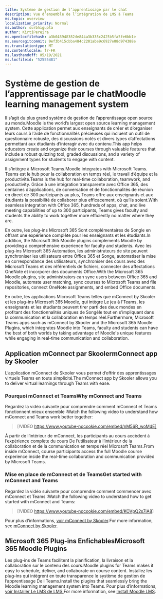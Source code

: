 ```yaml
---
title: Système de gestion de l’apprentissage par le chat
description: Vue d’ensemble de l’intégration de LMS à Teams
ms.topic: overview
localization_priority: Normal
ms.author: surbhigupta
author: KirtiPereira
ms.openlocfilehash: a3b048948382de844a3b335c2425b5fa5fe6bb1e
ms.sourcegitcommit: 9ef3b415cbba484c2201abe9c6927e08d974388e
ms.translationtype: MT
ms.contentlocale: fr-FR
ms.lasthandoff: 05/19/2021
ms.locfileid: "52555481"
---
```

# <a name="moodle-learning-management-system"></a><span data-ttu-id="9bf36-103">Système de gestion de l’apprentissage par le chat</span><span class="sxs-lookup"><span data-stu-id="9bf36-103">Moodle learning management system</span></span>

<span data-ttu-id="9bf36-104">Il s’agit du plus grand système de gestion de l’apprentissage open source au monde.</span><span class="sxs-lookup"><span data-stu-id="9bf36-104">Moodle is the world’s largest open source learning management system.</span></span> <span data-ttu-id="9bf36-105">Cette application permet aux enseignants de créer et d’organiser leurs cours à l’aide de fonctionnalités précieuses qui incluent un outil de questionnaire robuste, des discussions notés et divers types d’affectations permettant aux étudiants d’interagir avec du contenu.</span><span class="sxs-lookup"><span data-stu-id="9bf36-105">This app helps educators create and organize their courses through valuable features that include a robust quizzing tool, graded discussions, and a variety of assignment types for students to engage with content.</span></span>  
 
<span data-ttu-id="9bf36-106">Il s’intègre à Microsoft Teams.</span><span class="sxs-lookup"><span data-stu-id="9bf36-106">Moodle integrates with Microsoft Teams.</span></span> <span data-ttu-id="9bf36-107">Teams est le hub pour la collaboration en temps réel, le travail d’équipe et la productivité.</span><span class="sxs-lookup"><span data-stu-id="9bf36-107">Teams is the hub for real-time collaboration, teamwork, and productivity.</span></span> <span data-ttu-id="9bf36-108">Grâce à une intégration transparente avec Office 365, des centaines d’applications, de conversation et de fonctionnalités de réunion en direct de 300 participants au plus, Teams offre aux enseignants et aux étudiants la possibilité de collaborer plus efficacement, où qu’ils soient.</span><span class="sxs-lookup"><span data-stu-id="9bf36-108">With seamless integration with Office 365, hundreds of apps, chat, and live meeting capabilities of up to 300 participants, Teams gives faculty and students the ability to work together more efficiently no matter where they are.</span></span> 
 
<span data-ttu-id="9bf36-109">En outre, les plug-ins Microsoft 365 Sont complémentaires de Songle en offrant une expérience complète pour les enseignants et les étudiants.</span><span class="sxs-lookup"><span data-stu-id="9bf36-109">In addition, the Microsoft 365 Moodle plugins complements Moodle by providing a comprehensive experience for faculty and students.</span></span> <span data-ttu-id="9bf36-110">Avec les plug-ins Microsoft 365 Automation, les administrateurs de site peuvent synchroniser les utilisateurs entre Office 365 et Songe, automatiser la mise en correspondance des utilisateurs, synchroniser des cours avec des Microsoft Teams et des référentiels de fichiers, connecter des affectations OneNote et incorporer des documents Office.</span><span class="sxs-lookup"><span data-stu-id="9bf36-110">With the Microsoft 365 Moodle plugins, site administrators can sync users between Office 365 and Moodle, automate user matching, sync courses to Microsoft Teams and file repositories, connect OneNote assignments, and embed Office documents.</span></span>  
 
<span data-ttu-id="9bf36-111">En outre, les applications Microsoft Teams telles que mConnect by Skooler et les plug-ins Microsoft 365 Moodle, qui intègre Le jeu à l’Teams, les enseignants et les étudiants peuvent tirer parti des deux mondes en profitant des fonctionnalités uniques de Songèle tout en s’impliquant dans la communication et la collaboration en temps réel.</span><span class="sxs-lookup"><span data-stu-id="9bf36-111">Furthermore, Microsoft Teams apps such as mConnect by Skooler and the Microsoft 365 Moodle Plugins, which integrates Moodle into Teams, faculty and students can have the best of both worlds by taking advantage of Moodle's unique features while engaging in real-time communication and collaboration.</span></span>

## <a name="mconnect-app-by-skooler"></a><span data-ttu-id="9bf36-112">Application mConnect par Skooler</span><span class="sxs-lookup"><span data-stu-id="9bf36-112">mConnect app by Skooler</span></span>

<span data-ttu-id="9bf36-113">L’application mConnect de Skooler vous permet d’offrir des apprentissages virtuels Teams en toute simplicité.</span><span class="sxs-lookup"><span data-stu-id="9bf36-113">The mConnect app by Skooler allows you to deliver virtual learnings through Teams with ease.</span></span>

### <a name="why-mconnect-and-teams"></a><span data-ttu-id="9bf36-114">Pourquoi mConnect et Teams</span><span class="sxs-lookup"><span data-stu-id="9bf36-114">Why mConnect and Teams</span></span>

<span data-ttu-id="9bf36-115">Regardez la vidéo suivante pour comprendre comment mConnect et Teams fonctionnent mieux ensemble :</span><span class="sxs-lookup"><span data-stu-id="9bf36-115">Watch the following video to understand how mConnect and Teams work better together:</span></span>

> [!VIDEO https://www.youtube-nocookie.com/embed/nM56R_woMdE]

<span data-ttu-id="9bf36-116">À partir de l’intérieur de mConnect, les participants au cours accèdent à l’expérience complète du cours De l’utilisateur à l’intérieur de la collaboration et de la communication en temps réel Microsoft Teams.</span><span class="sxs-lookup"><span data-stu-id="9bf36-116">From inside mConnect, course participants access the full Moodle course experience inside the real-time collaboration and communication provided by Microsoft Teams.</span></span>

### <a name="get-started-with-mconnect-and-teams"></a><span data-ttu-id="9bf36-117">Mise en place de mConnect et de Teams</span><span class="sxs-lookup"><span data-stu-id="9bf36-117">Get started with mConnect and Teams</span></span>

<span data-ttu-id="9bf36-118">Regardez la vidéo suivante pour comprendre comment commencer avec mConnect et Teams :</span><span class="sxs-lookup"><span data-stu-id="9bf36-118">Watch the following video to understand how to get started with mConnect and Teams:</span></span>

> [!VIDEO https://www.youtube-nocookie.com/embed/KOVpQ2s7iA8]

<span data-ttu-id="9bf36-119">Pour plus d’informations, [voir mConnect by Skooler](https://skooler.com/mconnect/how-to/).</span><span class="sxs-lookup"><span data-stu-id="9bf36-119">For more information, see [mConnect by Skooler](https://skooler.com/mconnect/how-to/).</span></span>

## <a name="microsoft-365-moodle-plugins"></a><span data-ttu-id="9bf36-120">Microsoft 365 Plug-ins Enfichables</span><span class="sxs-lookup"><span data-stu-id="9bf36-120">Microsoft 365 Moodle Plugins</span></span>

<span data-ttu-id="9bf36-121">Les plug-ins de Teams facilitent la planification, la livraison et la collaboration sur le contenu des cours.</span><span class="sxs-lookup"><span data-stu-id="9bf36-121">Moodle plugins for Teams makes it easy to schedule, deliver, and collaborate on course content.</span></span> <span data-ttu-id="9bf36-122">Installez les plug-ins qui intègrent en toute transparence le système de gestion de l’apprentissage De l Teams.</span><span class="sxs-lookup"><span data-stu-id="9bf36-122">Install the plugins that seamlessly bring the Moodle learning management system into Teams.</span></span> <span data-ttu-id="9bf36-123">Pour plus d’informations, [voir Installer Le LMS de LMS.](moodleInstructions.md)</span><span class="sxs-lookup"><span data-stu-id="9bf36-123">For more information, see [Install Moodle LMS](moodleInstructions.md).</span></span>

